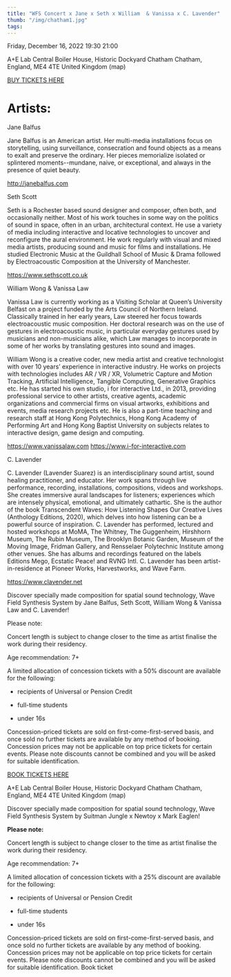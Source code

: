 ```yaml
---
title: "WFS Concert x Jane x Seth x William  & Vanissa x C. Lavender"
thumb: "/img/chatham1.jpg"
tags:
---
```



Friday, December 16, 2022
19:30 21:00

A+E Lab Central Boiler House, Historic Dockyard Chatham Chatham, England, ME4 4TE United Kingdom (map)


[BUY TICKETS HERE](https://www.eventbrite.co.uk/e/wfs-concert-x-jane-x-seth-x-william-vanissa-x-c-lavender-tickets-456147167457 "go to webshop")

# Artists:

Jane Balfus

Jane Balfus is an American artist.  Her multi-media installations focus on storytelling, using surveillance, consecration and found objects as a means to exalt and preserve the ordinary. Her pieces memorialize isolated or splintered moments--mundane, naive, or exceptional, and always in the presence of quiet beauty.

<http://janebalfus.com>

 

Seth Scott

Seth is a Rochester based sound designer and composer, often both, and occasionally neither. Most of his work touches in some way on the politics of sound in space, often in an urban, architectural context. He use a variety of media including interactive and locative technologies to uncover and reconfigure the aural environment. He work regularly with visual and mixed media artists, producing sound and music for films and installations. He studied Electronic Music at the Guildhall School of Music & Drama followed by Electroacoustic Composition at the University of Manchester. 

<https://www.sethscott.co.uk>

 

William Wong & Vanissa Law

Vanissa Law is currently working as a Visiting Scholar at Queen’s University Belfast on a project funded by the Arts Council of Northern Ireland. Classically trained in her early years, Law steered her focus towards electroacoustic music composition. Her doctoral research was on the use of gestures in electroacoustic music, in particular everyday gestures used by musicians and non-musicians alike, which Law manages to incorporate in some of her works by translating gestures into sound and images.

William Wong is a creative coder, new media artist and creative technologist with over 10 years’ experience in interactive industry. He works on projects with technologies includes AR / VR / XR, Volumetric Capture and Motion Tracking, Artificial Intelligence, Tangible Computing, Generative Graphics etc. He has started his own studio, i for interactive Ltd., in 2013, providing professional service to other artists, creative agents, academic organizations and commercial firms on visual artworks, exhibitions and events, media research projects etc. He is also a part-time teaching and research staff at Hong Kong Polytechnics, Hong Kong Academy of Performing Art and Hong Kong Baptist University on subjects relates to interactive design, game design and computing.

<https://www.vanissalaw.com>
<https://www.i-for-interactive.com>

 

C. Lavender

C. Lavender (Lavender Suarez) is an interdisciplinary sound artist, sound healing practitioner, and educator. Her work spans through live performance, recording, installations, compositions, videos and workshops. She creates immersive aural landscapes for listeners; experiences which are intensely physical, emotional, and ultimately cathartic. She is the author of the book Transcendent Waves: How Listening Shapes Our Creative Lives (Anthology Editions, 2020), which delves into how listening can be a powerful source of inspiration. C. Lavender has performed, lectured and hosted workshops at MoMA, The Whitney, The Guggenheim, Hirshhorn Museum, The Rubin Museum, The Brooklyn Botanic Garden, Museum of the Moving Image, Fridman Gallery, and Rensselaer Polytechnic Institute among other venues. She has albums and recordings featured on the labels Editions Mego, Ecstatic Peace! and RVNG Intl. C. Lavender has been artist-in-residence at Pioneer Works, Harvestworks, and Wave Farm.

<https://www.clavender.net>


Discover specially made composition for spatial sound technology, Wave Field Synthesis System by Jane Balfus, Seth Scott, William Wong & Vanissa Law and C. Lavender!

Please note:

Concert length is subject to change closer to the time as artist finalise the work during their residency. 

Age recommendation: 7+

A limited allocation of concession tickets with a 50% discount are available for the following:

- recipients of Universal or Pension Credit

- full-time students

- under 16s

Concession-priced tickets are sold on first-come-first-served basis, and once sold no further tickets are available by any method of booking. Concession prices may not be applicable on top price tickets for certain events. Please note discounts cannot be combined and you will be asked for suitable identification.


[BOOK TICKETS HERE](https://www.eventbrite.co.uk/e/wfs-concert-x-suitman-jungle-x-newtoy-x-mark-eaglen-tickets-446515478817 "link to eventbrite webshop")

A+E Lab Central Boiler House, Historic Dockyard Chatham Chatham, England, ME4 4TE United Kingdom (map)

Discover specially made composition for spatial sound technology, Wave Field Synthesis System by Suitman Jungle x Newtoy x Mark Eaglen!

__Please note:__

Concert length is subject to change closer to the time as artist finalise the work during their residency. 

Age recommendation: 7+

A limited allocation of concession tickets with a 25% discount are available for the following:

- recipients of Universal or Pension Credit

- full-time students

- under 16s

Concession-priced tickets are sold on first-come-first-served basis, and once sold no further tickets are available by any method of booking. Concession prices may not be applicable on top price tickets for certain events. Please note discounts cannot be combined and you will be asked for suitable identification.
Book ticket
